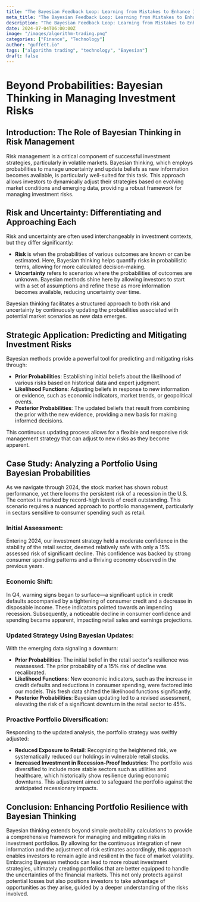 ```yaml
---
title: "The Bayesian Feedback Loop: Learning from Mistakes to Enhance Investment Strategies"
meta_title: "The Bayesian Feedback Loop: Learning from Mistakes to Enhance Investment Strategies"
description: "The Bayesian Feedback Loop: Learning from Mistakes to Enhance Investment Strategies"
date: 2024-07-04T06:00:00Z
image: "/images/algorithm-trading.png"
categories: ["Finance", "Technology"]
author: "guffett.io"
tags: ["algorithm trading", "technology", "Bayesian"]
draft: false
---
```


# Beyond Probabilities: Bayesian Thinking in Managing Investment Risks

## Introduction: The Role of Bayesian Thinking in Risk Management

Risk management is a critical component of successful investment strategies, particularly in volatile markets. Bayesian thinking, which employs probabilities to manage uncertainty and update beliefs as new information becomes available, is particularly well-suited for this task. This approach allows investors to dynamically adjust their strategies based on evolving market conditions and emerging data, providing a robust framework for managing investment risks.

## Risk and Uncertainty: Differentiating and Approaching Each

Risk and uncertainty are often used interchangeably in investment contexts, but they differ significantly:
- **Risk** is when the probabilities of various outcomes are known or can be estimated. Here, Bayesian thinking helps quantify risks in probabilistic terms, allowing for more calculated decision-making.
- **Uncertainty** refers to scenarios where the probabilities of outcomes are unknown. Bayesian methods shine here by allowing investors to start with a set of assumptions and refine these as more information becomes available, reducing uncertainty over time.

Bayesian thinking facilitates a structured approach to both risk and uncertainty by continuously updating the probabilities associated with potential market scenarios as new data emerges.

## Strategic Application: Predicting and Mitigating Investment Risks

Bayesian methods provide a powerful tool for predicting and mitigating risks through:
- **Prior Probabilities**: Establishing initial beliefs about the likelihood of various risks based on historical data and expert judgment.
- **Likelihood Functions**: Adjusting beliefs in response to new information or evidence, such as economic indicators, market trends, or geopolitical events.
- **Posterior Probabilities**: The updated beliefs that result from combining the prior with the new evidence, providing a new basis for making informed decisions.

This continuous updating process allows for a flexible and responsive risk management strategy that can adjust to new risks as they become apparent.

## Case Study: Analyzing a Portfolio Using Bayesian Probabilities

As we navigate through 2024, the stock market has shown robust performance, yet there looms the persistent risk of a recession in the U.S. The context is marked by record-high levels of credit outstanding. This scenario requires a nuanced approach to portfolio management, particularly in sectors sensitive to consumer spending such as retail.

### Initial Assessment:

Entering 2024, our investment strategy held a moderate confidence in the stability of the retail sector, deemed relatively safe with only a 15% assessed risk of significant decline. This confidence was backed by strong consumer spending patterns and a thriving economy observed in the previous years.

### Economic Shift:

In Q4, warning signs began to surface—a significant uptick in credit defaults accompanied by a tightening of consumer credit and a decrease in disposable income. These indicators pointed towards an impending recession. Subsequently, a noticeable decline in consumer confidence and spending became apparent, impacting retail sales and earnings projections.

### Updated Strategy Using Bayesian Updates:

With the emerging data signaling a downturn:
- **Prior Probabilities**: The initial belief in the retail sector's resilience was reassessed. The prior probability of a 15% risk of decline was recalibrated.
- **Likelihood Functions**: New economic indicators, such as the increase in credit defaults and reductions in consumer spending, were factored into our models. This fresh data shifted the likelihood functions significantly.
- **Posterior Probabilities**: Bayesian updating led to a revised assessment, elevating the risk of a significant downturn in the retail sector to 45%.

### Proactive Portfolio Diversification:

Responding to the updated analysis, the portfolio strategy was swiftly adjusted:
- **Reduced Exposure to Retail**: Recognizing the heightened risk, we systematically reduced our holdings in vulnerable retail stocks.
- **Increased Investment in Recession-Proof Industries**: The portfolio was diversified to include more stable sectors such as utilities and healthcare, which historically show resilience during economic downturns. This adjustment aimed to safeguard the portfolio against the anticipated recessionary impacts.

## Conclusion: Enhancing Portfolio Resilience with Bayesian Thinking

Bayesian thinking extends beyond simple probability calculations to provide a comprehensive framework for managing and mitigating risks in investment portfolios. By allowing for the continuous integration of new information and the adjustment of risk estimates accordingly, this approach enables investors to remain agile and resilient in the face of market volatility. Embracing Bayesian methods can lead to more robust investment strategies, ultimately creating portfolios that are better equipped to handle the uncertainties of the financial markets. This not only protects against potential losses but also positions investors to take advantage of opportunities as they arise, guided by a deeper understanding of the risks involved.